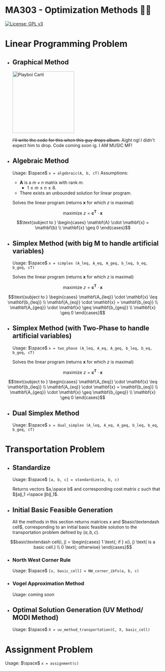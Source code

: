 # MA303 - Optimization Methods 🐦‍🔥
[![License: GPL v3](https://img.shields.io/badge/License-GPLv3-blue.svg)](https://www.gnu.org/licenses/gpl-3.0)

# Linear Programming Problem

- ## Graphical Method
  	<img src="https://i1.sndcdn.com/artworks-9GikVCp5nwHPyGzb-TCjK7w-t500x500.jpg" alt="Playboi Carti" width="auto" height="200">
	
 	~~I'll write the code for this when this guy drops album.~~
	Aight ngl I didn't expect him to drop. Code coming soon ig.
	I AM MUSIC MF!
 
-  ## Algebraic Method
   Usage: $\space$ `x = algebraic(A, b, cT)`
   Assumptions:
  	- $\mathbf{A}$ is a $m\times n$ matrix with rank $m$.
  		- $1 \leq m \leq n \leq 8$.
  	- There exists an unbounded solution for linear program.

    
   	Solves the linear program (returns $\mathbf{x}$ for which $z$ is maximal) 
    
  $$\text{maximize } z = \mathbf{c^{T}} \cdot \mathbf{x}$$
   
  $$\text{subject to } \begin{cases}
		\mathbf{A} \cdot \mathbf{x} = \mathbf{b} \\
        \mathbf{x} \geq 0
    \end{cases}$$

- ## Simplex Method (with big M to handle artificial variables)
	Usage: $\space$ `x = simplex (A_leq, A_eq, A_geq, b_leq, b_eq, b_geq, cT)`

	Solves the linear program (returns $\mathbf{x}$ for which $z$ is maximal) 
      
$$\text{maximize } z = \mathbf{c^{T}} \cdot \mathbf{x}$$
   
$$\text{subject to } \begin{cases}
		\mathbf{A_{leq}} \cdot \mathbf{x} \leq \mathbf{b_{leq}} \\
		\mathbf{A_{eq}} \cdot \mathbf{x} = \mathbf{b_{eq}} \\
		\mathbf{A_{geq}} \cdot \mathbf{x} \geq \mathbf{b_{geq}} \\
        \mathbf{x} \geq 0
    \end{cases}$$
    
- ## Simplex Method (with Two-Phase to handle artificial variables)
	Usage: $\space$ `x = two_phase (A_leq, A_eq, A_geq, b_leq, b_eq, b_geq, cT)`

	Solves the linear program (returns $\mathbf{x}$ for which $z$ is maximal) 
      
$$\text{maximize } z = \mathbf{c^{T}} \cdot \mathbf{x}$$
   
$$\text{subject to } \begin{cases}
		\mathbf{A_{leq}} \cdot \mathbf{x} \leq \mathbf{b_{leq}} \\
		\mathbf{A_{eq}} \cdot \mathbf{x} = \mathbf{b_{eq}} \\
		\mathbf{A_{geq}} \cdot \mathbf{x} \geq \mathbf{b_{geq}} \\
        \mathbf{x} \geq 0
    \end{cases}$$

- ## Dual Simplex Method
  	Usage: $\space$ `x = dual_simplex (A_leq, A_eq, A_geq, b_leq, b_eq, b_geq, cT)`

# Transportation Problem

- ## Standardize
	Usage: $\space$ `[a, b, c] = standardize(a, b, c)`

	Returns vectors $a,\space b$ and corresponding cost matrix $c$ such that $∥a∥_1 =\space ∥b∥_1$.

- ## Initial Basic Feasible Generation
  	All the methods in this section returns matrices $x$ and $basic\textendash cell$, corresponding to an initial basic feasible solution to the transportation problem defined by $(a, b, c)$.

$$basic\textendash cell(i, j) = \begin{cases} 
				1 \text{; if } x(i, j) \text{ is a basic cell.} \\
				0 \text{; otherwise} 
    			\end{cases}$$

- ### North West Corner Rule
	 Usage: $\space$ `[x, basic_cell] = NW_corner_ibfs(a, b, c)`
- ### Vogel Approximation Method
  	Usage: coming soon
- ## Optimal Solution Generation (UV Method/ MODI Method)
  	Usage: $\space$ `X = uv_method_transportation(C, X, basic_cell)`
  
# Assignment Problem
   Usage: $\space$ `x = assignment(c)`
